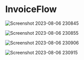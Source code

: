 # InvoiceFlow

![Screenshot 2023-08-06 230845](https://github.com/yashikanasa/InvoiceFlow/assets/117389788/69da75c1-b372-4588-a2de-a40a4eebc050)

![Screenshot 2023-08-06 230855](https://github.com/yashikanasa/InvoiceFlow/assets/117389788/4d6123e6-83fe-4f9c-9ae1-0ce9f815df85)

![Screenshot 2023-08-06 230906](https://github.com/yashikanasa/InvoiceFlow/assets/117389788/35ad219c-fcce-4dce-a26a-b988e0f57f21)

![Screenshot 2023-08-06 230915](https://github.com/yashikanasa/InvoiceFlow/assets/117389788/3a6b7a84-161c-4e13-9b61-3afeb9661c59)
